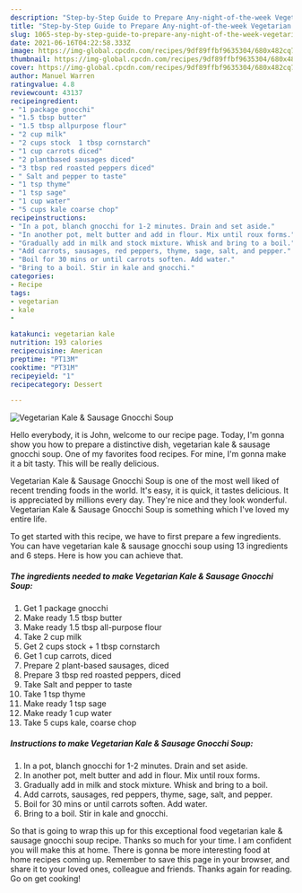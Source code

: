 ```yaml
---
description: "Step-by-Step Guide to Prepare Any-night-of-the-week Vegetarian Kale &amp;amp; Sausage Gnocchi Soup"
title: "Step-by-Step Guide to Prepare Any-night-of-the-week Vegetarian Kale &amp;amp; Sausage Gnocchi Soup"
slug: 1065-step-by-step-guide-to-prepare-any-night-of-the-week-vegetarian-kale-and-amp-sausage-gnocchi-soup
date: 2021-06-16T04:22:58.333Z
image: https://img-global.cpcdn.com/recipes/9df89ffbf9635304/680x482cq70/vegetarian-kale-sausage-gnocchi-soup-recipe-main-photo.jpg
thumbnail: https://img-global.cpcdn.com/recipes/9df89ffbf9635304/680x482cq70/vegetarian-kale-sausage-gnocchi-soup-recipe-main-photo.jpg
cover: https://img-global.cpcdn.com/recipes/9df89ffbf9635304/680x482cq70/vegetarian-kale-sausage-gnocchi-soup-recipe-main-photo.jpg
author: Manuel Warren
ratingvalue: 4.8
reviewcount: 43137
recipeingredient:
- "1 package gnocchi"
- "1.5 tbsp butter"
- "1.5 tbsp allpurpose flour"
- "2 cup milk"
- "2 cups stock  1 tbsp cornstarch"
- "1 cup carrots diced"
- "2 plantbased sausages diced"
- "3 tbsp red roasted peppers diced"
- " Salt and pepper to taste"
- "1 tsp thyme"
- "1 tsp sage"
- "1 cup water"
- "5 cups kale coarse chop"
recipeinstructions:
- "In a pot, blanch gnocchi for 1-2 minutes. Drain and set aside."
- "In another pot, melt butter and add in flour. Mix until roux forms."
- "Gradually add in milk and stock mixture. Whisk and bring to a boil."
- "Add carrots, sausages, red peppers, thyme, sage, salt, and pepper."
- "Boil for 30 mins or until carrots soften. Add water."
- "Bring to a boil. Stir in kale and gnocchi."
categories:
- Recipe
tags:
- vegetarian
- kale
- 

katakunci: vegetarian kale  
nutrition: 193 calories
recipecuisine: American
preptime: "PT13M"
cooktime: "PT31M"
recipeyield: "1"
recipecategory: Dessert

---
```



![Vegetarian Kale &amp; Sausage Gnocchi Soup](https://img-global.cpcdn.com/recipes/9df89ffbf9635304/680x482cq70/vegetarian-kale-sausage-gnocchi-soup-recipe-main-photo.jpg)

Hello everybody, it is John, welcome to our recipe page. Today, I'm gonna show you how to prepare a distinctive dish, vegetarian kale &amp; sausage gnocchi soup. One of my favorites food recipes. For mine, I'm gonna make it a bit tasty. This will be really delicious.

Vegetarian Kale &amp; Sausage Gnocchi Soup is one of the most well liked of recent trending foods in the world. It's easy, it is quick, it tastes delicious. It is appreciated by millions every day. They're nice and they look wonderful. Vegetarian Kale &amp; Sausage Gnocchi Soup is something which I've loved my entire life.




To get started with this recipe, we have to first prepare a few ingredients. You can have vegetarian kale &amp; sausage gnocchi soup using 13 ingredients and 6 steps. Here is how you can achieve that.

<!--inarticleads1-->

##### The ingredients needed to make Vegetarian Kale &amp; Sausage Gnocchi Soup:

1. Get 1 package gnocchi
1. Make ready 1.5 tbsp butter
1. Make ready 1.5 tbsp all-purpose flour
1. Take 2 cup milk
1. Get 2 cups stock + 1 tbsp cornstarch
1. Get 1 cup carrots, diced
1. Prepare 2 plant-based sausages, diced
1. Prepare 3 tbsp red roasted peppers, diced
1. Take  Salt and pepper to taste
1. Take 1 tsp thyme
1. Make ready 1 tsp sage
1. Make ready 1 cup water
1. Take 5 cups kale, coarse chop




<!--inarticleads2-->

##### Instructions to make Vegetarian Kale &amp; Sausage Gnocchi Soup:

1. In a pot, blanch gnocchi for 1-2 minutes. Drain and set aside.
1. In another pot, melt butter and add in flour. Mix until roux forms.
1. Gradually add in milk and stock mixture. Whisk and bring to a boil.
1. Add carrots, sausages, red peppers, thyme, sage, salt, and pepper.
1. Boil for 30 mins or until carrots soften. Add water.
1. Bring to a boil. Stir in kale and gnocchi.




So that is going to wrap this up for this exceptional food vegetarian kale &amp; sausage gnocchi soup recipe. Thanks so much for your time. I am confident you will make this at home. There is gonna be more interesting food at home recipes coming up. Remember to save this page in your browser, and share it to your loved ones, colleague and friends. Thanks again for reading. Go on get cooking!
